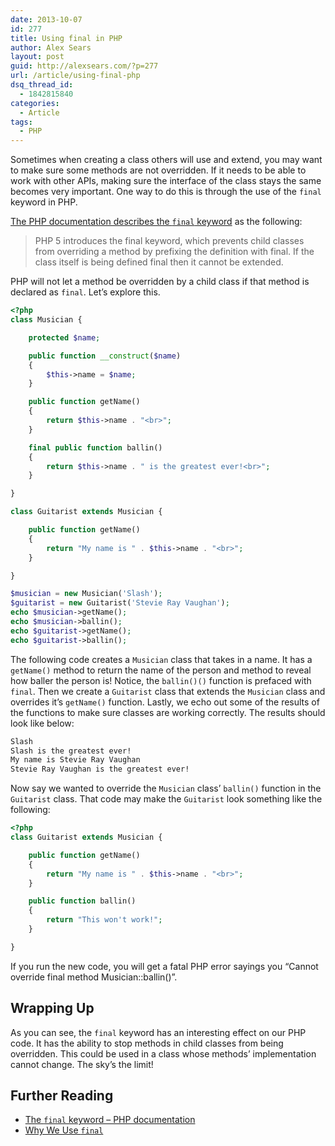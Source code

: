 ```yaml
---
date: 2013-10-07
id: 277
title: Using final in PHP
author: Alex Sears
layout: post
guid: http://alexsears.com/?p=277
url: /article/using-final-php
dsq_thread_id:
  - 1842815840
categories:
  - Article
tags:
  - PHP
---
```

Sometimes when creating a class others will use and extend, you may want to make sure some methods are not overridden. If it needs to be able to work with other APIs, making sure the interface of the class stays the same becomes very important. One way to do this is through the use of the `final` keyword in PHP.

<!--more-->

[The PHP documentation describes the `final` keyword][1] as the following:

> PHP 5 introduces the final keyword, which prevents child classes from overriding a method by prefixing the definition with final. If the class itself is being defined final then it cannot be extended.

PHP will not let a method be overridden by a child class if that method is declared as `final`. Let&#8217;s explore this.

```php
<?php
class Musician {

    protected $name;

    public function __construct($name)
    {
        $this->name = $name;
    }

    public function getName()
    {
        return $this->name . "<br>";
    }

    final public function ballin()
    {
        return $this->name . " is the greatest ever!<br>";
    }

}

class Guitarist extends Musician {

    public function getName()
    {
        return "My name is " . $this->name . "<br>";
    }

}

$musician = new Musician('Slash');
$guitarist = new Guitarist('Stevie Ray Vaughan');
echo $musician->getName();
echo $musician->ballin();
echo $guitarist->getName();
echo $guitarist->ballin();
```

The following code creates a `Musician` class that takes in a name. It has a `getName()` method to return the name of the person and method to reveal how baller the person is! Notice, the `ballin()()` function is prefaced with `final`. Then we create a `Guitarist` class that extends the `Musician` class and overrides it&#8217;s `getName()` function. Lastly, we echo out some of the results of the functions to make sure classes are working correctly. The results should look like below:

```bash
Slash
Slash is the greatest ever!
My name is Stevie Ray Vaughan
Stevie Ray Vaughan is the greatest ever!
```

Now say we wanted to override the `Musician` class&#8217; `ballin()` function in the `Guitarist` class. That code may make the `Guitarist` look something like the following:

```php
<?php
class Guitarist extends Musician {

    public function getName()
    {
        return "My name is " . $this->name . "<br>";
    }

    public function ballin()
    {
        return "This won't work!";
    }

}
```

If you run the new code, you will get a fatal PHP error sayings you &#8220;Cannot override final method Musician::ballin()&#8221;.

## Wrapping Up

As you can see, the `final` keyword has an interesting effect on our PHP code. It has the ability to stop methods in child classes from being overridden. This could be used in a class whose methods&#8217; implementation cannot change. The sky&#8217;s the limit!

## Further Reading

  * [The `final` keyword &#8211; PHP documentation][1]
  * [Why We Use `final`][2]

 [1]: http://php.net/manual/en/language.oop5.final.php
 [2]: http://stackoverflow.com/questions/9434899/why-we-use-final-could-you-give-me-an-example-in-real-world
